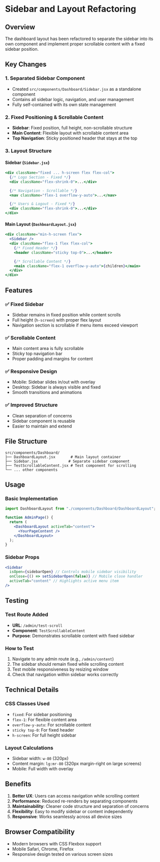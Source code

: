 # Sidebar and Layout Refactoring

## Overview

The dashboard layout has been refactored to separate the sidebar into its own component and implement proper scrollable content with a fixed sidebar position.

## Key Changes

### 1. **Separated Sidebar Component**

- Created `src/components/Dashboard/Sidebar.jsx` as a standalone component
- Contains all sidebar logic, navigation, and user management
- Fully self-contained with its own state management

### 2. **Fixed Positioning & Scrollable Content**

- **Sidebar**: Fixed position, full height, non-scrollable structure
- **Main Content**: Flexible layout with scrollable content area
- **Top Navigation**: Sticky positioned header that stays at the top

### 3. **Layout Structure**

#### Sidebar (`Sidebar.jsx`)

```jsx
<div className="fixed ... h-screen flex flex-col">
  {/* Logo Section - Fixed */}
  <div className="flex-shrink-0">...</div>

  {/* Navigation - Scrollable */}
  <nav className="flex-1 overflow-y-auto">...</nav>

  {/* Users & Logout - Fixed */}
  <div className="flex-shrink-0">...</div>
</div>
```

#### Main Layout (`DashboardLayout.jsx`)

```jsx
<div className="min-h-screen flex">
  <Sidebar />
  <div className="flex-1 flex flex-col">
    {/* Fixed Header */}
    <header className="sticky top-0">...</header>

    {/* Scrollable Content */}
    <main className="flex-1 overflow-y-auto">{children}</main>
  </div>
</div>
```

## Features

### ✅ **Fixed Sidebar**

- Sidebar remains in fixed position while content scrolls
- Full height (`h-screen`) with proper flex layout
- Navigation section is scrollable if menu items exceed viewport

### ✅ **Scrollable Content**

- Main content area is fully scrollable
- Sticky top navigation bar
- Proper padding and margins for content

### ✅ **Responsive Design**

- Mobile: Sidebar slides in/out with overlay
- Desktop: Sidebar is always visible and fixed
- Smooth transitions and animations

### ✅ **Improved Structure**

- Clean separation of concerns
- Sidebar component is reusable
- Easier to maintain and extend

## File Structure

```
src/components/Dashboard/
├── DashboardLayout.jsx       # Main layout container
├── Sidebar.jsx              # Separate sidebar component
├── TestScrollableContent.jsx # Test component for scrolling
└── ... other components
```

## Usage

### Basic Implementation

```jsx
import DashboardLayout from "./components/Dashboard/DashboardLayout";

function AdminPage() {
  return (
    <DashboardLayout activeTab="content">
      <YourPageContent />
    </DashboardLayout>
  );
}
```

### Sidebar Props

```jsx
<Sidebar
  isOpen={sidebarOpen} // Controls mobile sidebar visibility
  onClose={() => setSidebarOpen(false)} // Mobile close handler
  activeTab="content" // Highlights active menu item
/>
```

## Testing

### Test Route Added

- **URL**: `/admin/test-scroll`
- **Component**: `TestScrollableContent`
- **Purpose**: Demonstrates scrollable content with fixed sidebar

### How to Test

1. Navigate to any admin route (e.g., `/admin/content`)
2. The sidebar should remain fixed while scrolling content
3. Test mobile responsiveness by resizing window
4. Check that navigation within sidebar works correctly

## Technical Details

### CSS Classes Used

- `fixed`: For sidebar positioning
- `flex-1`: For flexible content area
- `overflow-y-auto`: For scrollable content
- `sticky top-0`: For fixed header
- `h-screen`: For full height sidebar

### Layout Calculations

- Sidebar width: `w-80` (320px)
- Content margin: `lg:mr-80` (320px margin-right on large screens)
- Mobile: Full width with overlay

## Benefits

1. **Better UX**: Users can access navigation while scrolling content
2. **Performance**: Reduced re-renders by separating components
3. **Maintainability**: Cleaner code structure and separation of concerns
4. **Flexibility**: Easy to modify sidebar or content independently
5. **Responsive**: Works seamlessly across all device sizes

## Browser Compatibility

- Modern browsers with CSS Flexbox support
- Mobile Safari, Chrome, Firefox
- Responsive design tested on various screen sizes
